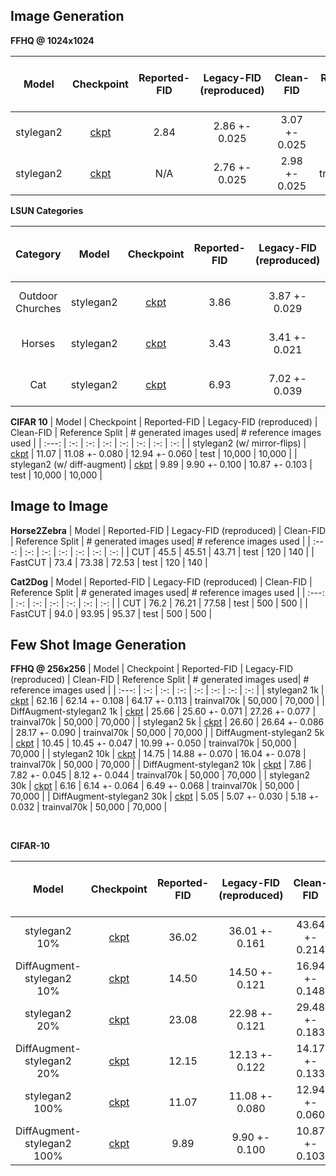 
## Image Generation

**FFHQ @ 1024x1024**

| Model     | Checkpoint | Reported-FID | Legacy-FID (reproduced)    | Clean-FID  | Reference Split | # generated images used| # reference images used |
| :---:     | :-: | :-:          | :-:          | :-:         | :-: | :-: | :-: |
 | stylegan2 | [ckpt](https://nvlabs-fi-cdn.nvidia.com/stylegan2-ada-pytorch/pretrained/ffhq.pkl) | 2.84 | 2.86 +- 0.025 | 3.07 +- 0.025 | trainval | 50,000 | 70,000 
 | stylegan2 | [ckpt](https://nvlabs-fi-cdn.nvidia.com/stylegan2-ada-pytorch/pretrained/ffhq.pkl) | N/A | 2.76 +- 0.025 | 2.98 +- 0.025 | trainval70k | 50,000 | 70,000 

<!-- | StyleGAN2 | 2.85 ± 0.05  | 3.08 ± 0.05 |
| StyleGAN  | 4.44 ± 0.04  | 4.82 ± 0.04 |
| MSG-GAN   | 6.09 ± 0.04  | 6.58 ± 0.06 | -->

<!-- **FFHQ @ 256x256** -->

**LSUN Categories**

| Category | Model     | Checkpoint | Reported-FID | Legacy-FID (reproduced)    | Clean-FID  | Reference Split | # generated images used| # reference images used | 
|:-: | :---:     | :-: | :-:          | :-:          | :-:         | :-: | :-: | :-: |
Outdoor Churches | stylegan2 | [ckpt](https://nvlabs-fi-cdn.nvidia.com/stylegan2/networks/stylegan2-church-config-f.pkl) | 3.86 | 3.87 +- 0.029 | 4.08 +- 0.028 | train | 50,000 | 50,000 
Horses | stylegan2 | [ckpt](https://nvlabs-fi-cdn.nvidia.com/stylegan2/networks/stylegan2-horse-config-f.pkl) | 3.43 | 3.41 +- 0.021 | 3.62 +- 0.023 | train | 50,000 | 50,000 
Cat | stylegan2 | [ckpt](https://nvlabs-fi-cdn.nvidia.com/stylegan2/networks/stylegan2-cat-config-f.pkl) | 6.93 | 7.02 +- 0.039 | 7.47 +- 0.035 | train | 50,000 | 50,000 

**CIFAR 10**
| Model     | Checkpoint | Reported-FID | Legacy-FID (reproduced)    | Clean-FID  | Reference Split | # generated images used| # reference images used |
| :---:     | :-: | :-:          | :-:          | :-:         | :-: | :-: | :-: |
| stylegan2 (w/ mirror-flips) | [ckpt](https://hanlab.mit.edu/projects/data-efficient-gans/models/stylegan2-cifar10.pkl) | 11.07 | 11.08 +- 0.080 | 12.94 +- 0.060 | test | 10,000 | 10,000 |
| stylegan2 (w/ diff-augment) | [ckpt](https://hanlab.mit.edu/projects/data-efficient-gans/models/DiffAugment-stylegan2-cifar10.pkl) | 9.89 | 9.90 +- 0.100 | 10.87 +- 0.103 | test | 10,000 | 10,000 |


## Image to Image

**Horse2Zebra**
| Model     | Reported-FID | Legacy-FID (reproduced)    | Clean-FID  | Reference Split | # generated images used| # reference images used |
| :---:     | :-:          | :-:          | :-:         | :-: | :-: | :-: |
| CUT     | 45.5 | 45.51 | 43.71 | test | 120 | 140 |
| FastCUT | 73.4 | 73.38 | 72.53 | test | 120 | 140 |

**Cat2Dog**
| Model     | Reported-FID | Legacy-FID (reproduced)    | Clean-FID  | Reference Split | # generated images used| # reference images used |
| :---:     | :-:          | :-:          | :-:         | :-: | :-: | :-: |
| CUT     | 76.2 | 76.21 | 77.58 | test | 500 | 500 |
| FastCUT | 94.0 | 93.95 | 95.37 | test | 500 | 500 |

## Few Shot Image Generation

**FFHQ @ 256x256**
| Model     | Checkpoint | Reported-FID | Legacy-FID (reproduced)    | Clean-FID  | Reference Split | # generated images used| # reference images used |
| :---:     | :-: | :-:          | :-:          | :-:         | :-: | :-: | :-: |
| stylegan2 1k | [ckpt](https://hanlab.mit.edu/projects/data-efficient-gans/models/stylegan2-ffhq-1k.pkl) | 62.16 | 62.14 +- 0.108 | 64.17 +- 0.113 | trainval70k | 50,000 | 70,000 |
| DiffAugment-stylegan2 1k | [ckpt](https://hanlab.mit.edu/projects/data-efficient-gans/models/DiffAugment-stylegan2-ffhq-1k.pkl) | 25.66 | 25.60 +- 0.071 | 27.26 +- 0.077 | trainval70k | 50,000 | 70,000 |
| stylegan2 5k | [ckpt](https://hanlab.mit.edu/projects/data-efficient-gans/models/stylegan2-ffhq-5k.pkl) | 26.60 | 26.64 +- 0.086 | 28.17 +- 0.090 | trainval70k | 50,000 | 70,000 |
| DiffAugment-stylegan2 5k | [ckpt](https://hanlab.mit.edu/projects/data-efficient-gans/models/DiffAugment-stylegan2-ffhq-5k.pkl) | 10.45 | 10.45 +- 0.047 | 10.99 +- 0.050 | trainval70k | 50,000 | 70,000 |
| stylegan2 10k | [ckpt](https://hanlab.mit.edu/projects/data-efficient-gans/models/stylegan2-ffhq-10k.pkl) | 14.75 | 14.88 +- 0.070 | 16.04 +- 0.078 | trainval70k | 50,000 | 70,000 |
| DiffAugment-stylegan2 10k | [ckpt](https://hanlab.mit.edu/projects/data-efficient-gans/models/DiffAugment-stylegan2-ffhq-10k.pkl) | 7.86 | 7.82 +- 0.045 | 8.12 +- 0.044 | trainval70k | 50,000 | 70,000 |
| stylegan2 30k | [ckpt](https://hanlab.mit.edu/projects/data-efficient-gans/models/stylegan2-ffhq-30k.pkl) | 6.16 | 6.14 +- 0.064 | 6.49 +- 0.068 | trainval70k | 50,000 | 70,000 |
| DiffAugment-stylegan2 30k | [ckpt](https://hanlab.mit.edu/projects/data-efficient-gans/models/DiffAugment-stylegan2-ffhq-30k.pkl) | 5.05 | 5.07 +- 0.030 | 5.18 +- 0.032 | trainval70k | 50,000 | 70,000 |



<br>

**CIFAR-10**

| Model     | Checkpoint | Reported-FID | Legacy-FID (reproduced)    | Clean-FID  | Reference Split | # generated images used| # reference images used |
| :---:     | :-: | :-:          | :-:          | :-:         | :-: | :-: | :-: |
| stylegan2 10% | [ckpt](https://hanlab.mit.edu/projects/data-efficient-gans/models/stylegan2-cifar10-0.1.pkl) | 36.02 | 36.01 +- 0.161 | 43.64 +- 0.214 | test | 10,000 | 10,000 |
| DiffAugment-stylegan2 10% | [ckpt](https://hanlab.mit.edu/projects/data-efficient-gans/models/DiffAugment-stylegan2-cifar10-0.1.pkl) | 14.50 | 14.50 +- 0.121 | 16.94 +- 0.148 | test | 10000 | 10,000 |
| stylegan2 20% | [ckpt](https://hanlab.mit.edu/projects/data-efficient-gans/models/stylegan2-cifar10-0.2.pkl) | 23.08 | 22.98 +- 0.121 | 29.48 +- 0.183 | test | 10,000 | 10,000 |
| DiffAugment-stylegan2 20% | [ckpt](https://hanlab.mit.edu/projects/data-efficient-gans/models/DiffAugment-stylegan2-cifar10-0.2.pkl) | 12.15 | 12.13 +- 0.122 | 14.17 +- 0.133 | test | 10,000 | 10,000 |
| stylegan2 100% | [ckpt](https://hanlab.mit.edu/projects/data-efficient-gans/models/stylegan2-cifar10.pkl) | 11.07 | 11.08 +- 0.080 | 12.94 +- 0.060 | test | 10,000 | 10,000 |
 | DiffAugment-stylegan2 100% | [ckpt](https://hanlab.mit.edu/projects/data-efficient-gans/models/DiffAugment-stylegan2-cifar10.pkl) | 9.89 | 9.90 +- 0.100 | 10.87 +- 0.103 | test | 10,000 | 10,000 |
